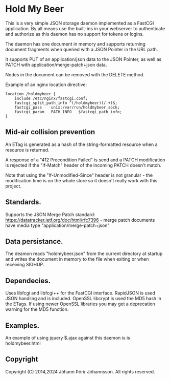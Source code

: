 # Hold My Beer

This is a very simple JSON storage daemon implemented as a FastCGI application.  By all means use the built-ins in your webserver to authenticate and authorize as this daemon has no support for tokens or logins.

The daemon has one document in memory and supports returning document fragments when queried with a JSON Pointer in the URL path.

It supports PUT of an application/json data to the JSON Pointer, as well as PATCH with application/merge-patch+json data.

Nodes in the document can be removed with the DELETE method.

Example of an nginx location directive:

  	location /holdmybeer {
	    include /etc/nginx/fastcgi.conf;
	    fastcgi_split_path_info ^(/holdmybeer)(/.+)$;
	    fastcgi_pass    unix:/var/run/holdmybeer.sock;
	    fastcgi_param   PATH_INFO   $fastcgi_path_info;
	}

## Mid-air collision prevention

An ETag is generated as a hash of the string-formatted resource when a resource is returned. 

A response of a "412 Precondition Failed" is send and a PATCH modification is rejected if the "If-Match" header of the incoming PATCH doesn't match.

Note that using the "If-Unmodified-Since" header is not granular - the modification time is on the whole store so it doesn't really work with this project.

## Standards.

Supports the JSON Merge Patch standard: https://datatracker.ietf.org/doc/html/rfc7396 - merge patch documents have media type "application/merge-patch+json"

## Data persistance.

The deamon reads "holdmybeer.json" from the current directory at startup and writes the document in memory to the file when exiting or when receiving SIGHUP.

## Dependecies.

Uses libfcgi and libfcgi++ for the FastCGI interface. RapidJSON is used JSON handling and is included. OpenSSL libcrypt is used the MD5 hash in the ETags. If using newer OpenSSL libraries you may get a deprecation warning for the MD5 function.


## Examples.

An example of using jquery $.ajax against this daemon is is holdmybeer.html

## Copyright

Copyright (C) 2014,2024 Jóhann Þórir Jóhannsson. All rights reserved.
